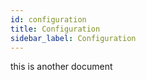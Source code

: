 ```yaml
---
id: configuration
title: Configuration
sidebar_label: Configuration
---
```


this is another document
